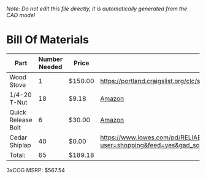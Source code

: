 ###### Note: Do not edit this file directly, it is automatically generated from the CAD model 
# Bill Of Materials 
 |Part|Number Needed|Price|Source| 
 |----|----------|-----|-----|
|Wood Stove|1|$150.00|https://portland.craigslist.org/clc/spo/d/mulino-canvas-wall-tent-stove/7827117943.html|
|1/4-20 T-Nut|18|$9.18|[Amazon](https://www.amazon.com/dp/B08WFG7WYP?ref=ppx_yo2ov_dt_b_fed_asin_title?tag=maslowcnc01-20)|
|Quick Release Bolt|6|$30.00|[Amazon](https://www.amazon.com/dp/B0CSMGRBN6?tag=maslowcnc01-20)|
|Cedar Shiplap|40|$0.00|https://www.lowes.com/pd/RELIABILT-5-375-in-x-12-ft-Unfinished-Cedar-Tongue-and-Groove-Wall-Plank-1-Pack-Covers-5-38-sq-ft/1000456695?user=shopping&feed=yes&gad_source=1&gad_campaignid=21218170251&gclid=CjwKCAjwvO7CBhAqEiwA9q2YJdk_r7n3FB7d_4rSmPHAxLzIKqJX_qTlfnD14cEg7dvBOpAPxnaE2hoCqocQAvD_BwE|
|Total: |65|$189.18| |

 3xCOG MSRP: $567.54